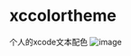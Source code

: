 # xccolortheme
个人的xcode文本配色
![image](https://github.com/JW-chenjingwei/xccolortheme/blob/master/image%402x.png)
